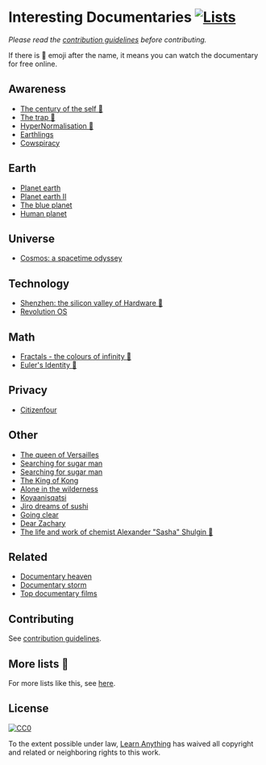 # Interesting Documentaries [![Lists](https://img.shields.io/badge/More%20Lists-📒-green.svg)](https://github.com/learn-anything/curated-lists#readme)
*Please read the [contribution guidelines](contributing.md#readme) before contributing.*

If there is 👀 emoji after the name, it means you can watch the documentary for free online.

## Awareness
- [The century of the self 👀](https://www.youtube.com/watch?v=eJ3RzGoQC4s)
- [The trap 👀](https://www.youtube.com/watch?v=y97Ywl7RtUw)
- [HyperNormalisation 👀](https://www.youtube.com/watch?v=-fny99f8amM)
- [Earthlings](https://letterboxd.com/film/earthlings/)
- [Cowspiracy](https://letterboxd.com/film/cowspiracy-the-sustainability-secret/)

## Earth
- [Planet earth](https://letterboxd.com/film/planet-earth-2006/)
- [Planet earth II](https://letterboxd.com/film/planet-earth-ii/)
- [The blue planet](https://letterboxd.com/film/the-blue-planet/)
- [Human planet](https://letterboxd.com/film/human-planet/)

## Universe
- [Cosmos: a spacetime odyssey](https://letterboxd.com/film/cosmos-a-spacetime-odyssey/)

## Technology
- [Shenzhen: the silicon valley of Hardware 👀](https://www.youtube.com/watch?v=SGJ5cZnoodY)
- [Revolution OS](https://letterboxd.com/film/revolution-os/genres/)

## Math
- [Fractals - the colours of infinity 👀](http://topdocumentaryfilms.com/fractals-colors-infinity/)
- [Euler's Identity 👀](https://www.youtube.com/watch?v=sKtloBAuP74)

## Privacy
- [Citizenfour](https://letterboxd.com/film/citizenfour/)

## Other
- [The queen of Versailles](https://letterboxd.com/film/the-queen-of-versailles/)
- [Searching for sugar man](https://letterboxd.com/film/searching-for-sugar-man/)
- [Searching for sugar man](https://letterboxd.com/film/searching-for-sugar-man/)
- [The King of Kong](https://letterboxd.com/film/the-king-of-kong/)
- [Alone in the wilderness](https://letterboxd.com/film/alone-in-the-wilderness/)
- [Koyaanisqatsi](https://letterboxd.com/film/koyaanisqatsi/)
- [Jiro dreams of sushi](https://letterboxd.com/film/jiro-dreams-of-sushi/)
- [Going clear](https://letterboxd.com/film/going-clear-scientology-and-the-prison-of-belief/)
- [Dear Zachary](https://letterboxd.com/film/dear-zachary-a-letter-to-a-son-about-his-father/)
- [The life and work of chemist Alexander "Sasha" Shulgin 👀](https://www.youtube.com/watch?v=nP7mRrsNFWI)

## Related
- [Documentary heaven](http://documentaryheaven.com/)
- [Documentary storm](https://documentarystorm.com/)
- [Top documentary films](http://topdocumentaryfilms.com/)

## Contributing
See [contribution guidelines](contributing.md#readme).

## More lists 📝
For more lists like this, see [here](https://github.com/learn-anything/curated-lists#readme).

## License
[![CC0](http://mirrors.creativecommons.org/presskit/buttons/88x31/svg/cc-zero.svg)](https://creativecommons.org/publicdomain/zero/1.0/)

To the extent possible under law, [Learn Anything](https://learn-anything.xyz) has waived all copyright and related or neighboring rights to this work.